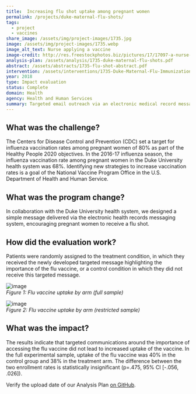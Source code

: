 ```yaml
---
title:  Increasing flu shot uptake among pregnant women
permalink: /projects/duke-maternal-flu-shots/
tags:
  - project
  - vaccines
share_image: /assets/img/project-images/1735.jpg
image: /assets/img/project-images/1735.webp
image_alt_text: Nurse applying a vaccine
image-credit: http://res.freestockphotos.biz/pictures/17/17097-a-nurse-giving-a-woman-a-flu-vaccine-shot-pv.webp
analysis-plan: /assets/analysis/1735-duke-maternal-flu-shots.pdf
abstract: /assets/abstracts/1735-flu-shot-abstract.pdf
intervention: /assets/interventions/1735-Duke-Maternal-Flu-Immunizations-Intervention-Pack.pdf
year: 2018
type: Impact evaluation
status: Complete
domain: Health
agency: Health and Human Services
summary: Targeted email outreach via an electronic medical record messaging system did not increase uptake of the flu vaccine among pregnant women
---
```

## What was the challenge?
The Centers for Disease Control and Prevention (CDC) set a target for influenza vaccination rates among pregnant women of 80% as part of the Healthy People 2020 objectives. In the 2016-17 influenza season, the influenza vaccination rate among pregnant women in the Duke University health system was 68%. Identifying new strategies to increase vaccination rates is a goal of the National Vaccine Program Office in the U.S. Department of Health and Human Service.

## What was the program change?
In collaboration with the Duke University health system, we designed a simple message delivered via the electronic health records messaging system, encouraging pregnant women to receive a flu shot.

## How did the evaluation work?
Patients were randomly assigned to the treatment condition, in which they received the newly developed targeted message highlighting the importance of the flu vaccine, or a control condition in which they did not receive this targeted message.

![image]({{site.baseurl}}/assets/img/project-images/1735-graph1.webp)<br>
*Figure 1: Flu vaccine  uptake by arm (full sample)*

![image]({{site.baseurl}}/assets/img/project-images/1735-graph2.webp)<br>
*Figure 2: Flu vaccine uptake by arm (restricted sample)*

## What was the impact?
The results indicate that targeted communications around the importance of accessing the flu vaccine did not lead to increased uptake of the vaccine. In the full experimental sample, uptake of the flu vaccine was 40% in the control group and 38% in the treatment arm. The difference between the two enrollment rates is statistically insignificant (p=.475, 95% CI [-.056, .026]).

Verify the upload date of our Analysis Plan <a href="https://github.com/gsa-oes/office-of-evaluation-sciences/commits/master/assets/analysis/1735-duke-maternal-flu-shots.pdf">on GitHub</a>.

